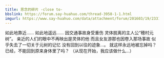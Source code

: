 ```yaml
---
title: 思念的碎片 -close to-
bbslink: https://forum.say-huahuo.com/thread-3958-1-1.html
imgurl: https://www.say-huahuo.com/data/attachment/forum/201603/19/233137grvdutbm7ey7tpif.jpg
---
```


如此地靠近……
 如此地遥远…… 
 因交通事故身受重伤
 灵体脱离的主人公“穂村元树”。
 亲近的人们的眼中不再映出是灵体的他
 而且女友游那也因卷入那场事故
 似乎失去了一切关于元树的记忆
 没有回到以往的迹象…。
 就这样永远地被忘掉吗？
 已经，不能回到原来身体里了吗？
 （从现在开始，我应该做什么…）<!--more-->
